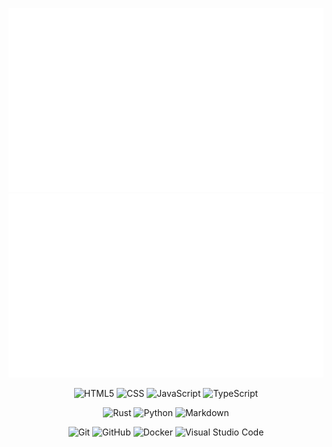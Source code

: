 
<section align="center">

  ![Stats](https://raw.githubusercontent.com/Dominic-Terry/Stats/master/generated/overview.svg#gh-dark-mode-only)
  ![Langs](https://raw.githubusercontent.com/Dominic-Terry/Stats/master/generated/languages.svg#gh-dark-mode-only)

  ![HTML5](https://img.shields.io/badge/-HTML5-333333?style=flat&logo=HTML5)
  ![CSS](https://img.shields.io/badge/-CSS-333333?style=flat&logo=CSS3&logoColor=1572B6)
  ![JavaScript](https://img.shields.io/badge/-JavaScript-333333?style=flat&logo=javascript) 
  ![TypeScript](https://img.shields.io/badge/-TypeScript-333333?style=flat&logo=typescript) 
  
  ![Rust](https://img.shields.io/badge/Rust-333333?style=flat&logo=rust)
  ![Python](https://img.shields.io/badge/Python-333333?style=flat&logo=python)
  ![Markdown](https://img.shields.io/badge/-Markdown-333333?style=flat&logo=markdown)
  
  ![Git](https://img.shields.io/badge/-Git-333333?style=flat&logo=git)
  ![GitHub](https://img.shields.io/badge/-GitHub-333333?style=flat&logo=github)
  ![Docker](https://img.shields.io/badge/-Docker-333333?style=flat&logo=docker)
  ![Visual Studio Code](https://img.shields.io/badge/-Visual%20Studio%20Code-333333?style=flat&logo=visual-studio-code&logoColor=007ACC)
    

</section>
